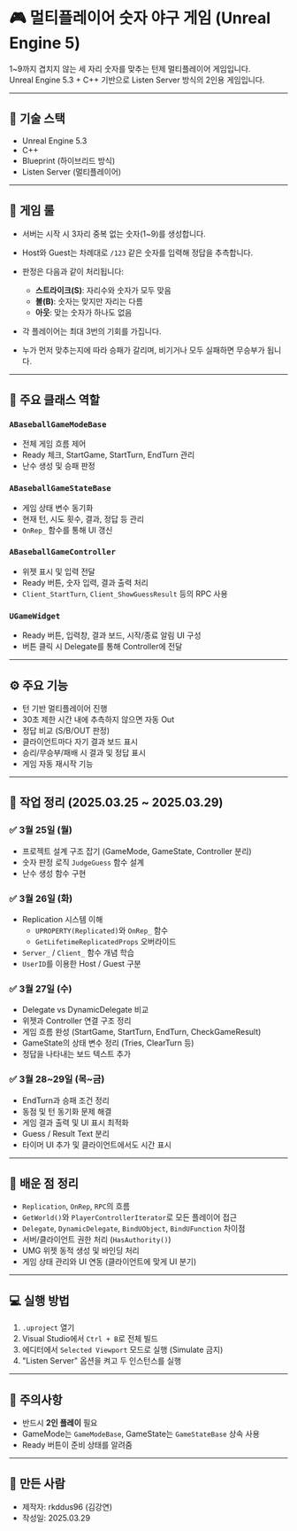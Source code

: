 # 🎮 멀티플레이어 숫자 야구 게임 (Unreal Engine 5)

1~9까지 겹치지 않는 세 자리 숫자를 맞추는 턴제 멀티플레이어 게임입니다.  
Unreal Engine 5.3 + C++ 기반으로 Listen Server 방식의 2인용 게임입니다.

---

## 🔧 기술 스택

- Unreal Engine 5.3
- C++
- Blueprint (하이브리드 방식)
- Listen Server (멀티플레이어)

---

## 🎯 게임 룰

- 서버는 시작 시 3자리 중복 없는 숫자(1~9)를 생성합니다.
- Host와 Guest는 차례대로 `/123` 같은 숫자를 입력해 정답을 추측합니다.
- 판정은 다음과 같이 처리됩니다:
  - **스트라이크(S)**: 자리수와 숫자가 모두 맞음
  - **볼(B)**: 숫자는 맞지만 자리는 다름
  - **아웃**: 맞는 숫자가 하나도 없음

- 각 플레이어는 최대 3번의 기회를 가집니다.
- 누가 먼저 맞추는지에 따라 승패가 갈리며, 비기거나 모두 실패하면 무승부가 됩니다.

---

## 📂 주요 클래스 역할

### `ABaseballGameModeBase`
- 전체 게임 흐름 제어
- Ready 체크, StartGame, StartTurn, EndTurn 관리
- 난수 생성 및 승패 판정

### `ABaseballGameStateBase`
- 게임 상태 변수 동기화
- 현재 턴, 시도 횟수, 결과, 정답 등 관리
- `OnRep_` 함수를 통해 UI 갱신

### `ABaseballGameController`
- 위젯 표시 및 입력 전달
- Ready 버튼, 숫자 입력, 결과 출력 처리
- `Client_StartTurn`, `Client_ShowGuessResult` 등의 RPC 사용

### `UGameWidget`
- Ready 버튼, 입력창, 결과 보드, 시작/종료 알림 UI 구성
- 버튼 클릭 시 Delegate를 통해 Controller에 전달

---

## ⚙️ 주요 기능

- 턴 기반 멀티플레이어 진행
- 30초 제한 시간 내에 추측하지 않으면 자동 Out
- 정답 비교 (S/B/OUT 판정)
- 클라이언트마다 자기 결과 보드 표시
- 승리/무승부/패배 시 결과 및 정답 표시
- 게임 자동 재시작 기능

---

## 📅 작업 정리 (2025.03.25 ~ 2025.03.29)

### ✅ 3월 25일 (월)
- 프로젝트 설계 구조 잡기 (GameMode, GameState, Controller 분리)
- 숫자 판정 로직 `JudgeGuess` 함수 설계
- 난수 생성 함수 구현

### ✅ 3월 26일 (화)
- Replication 시스템 이해
  - `UPROPERTY(Replicated)`와 `OnRep_` 함수
  - `GetLifetimeReplicatedProps` 오버라이드
- `Server_` / `Client_` 함수 개념 학습
- `UserID`를 이용한 Host / Guest 구분

### ✅ 3월 27일 (수)
- Delegate vs DynamicDelegate 비교
- 위젯과 Controller 연결 구조 정리
- 게임 흐름 완성 (StartGame, StartTurn, EndTurn, CheckGameResult)
- GameState의 상태 변수 정리 (Tries, ClearTurn 등)
- 정답을 나타내는 보드 텍스트 추가

### ✅ 3월 28~29일 (목~금)
- EndTurn과 승패 조건 정리
- 동점 및 턴 동기화 문제 해결
- 게임 결과 출력 및 UI 표시 최적화
- Guess / Result Text 분리
- 타이머 UI 추가 및 클라이언트에서도 시간 표시

---

## 🧠 배운 점 정리

- `Replication`, `OnRep`, `RPC`의 흐름
- `GetWorld()`와 `PlayerControllerIterator`로 모든 플레이어 접근
- `Delegate`, `DynamicDelegate`, `BindUObject`, `BindUFunction` 차이점
- 서버/클라이언트 권한 처리 (`HasAuthority()`)
- UMG 위젯 동적 생성 및 바인딩 처리
- 게임 상태 관리와 UI 연동 (클라이언트에 맞게 UI 분기)

---

## 💻 실행 방법

1. `.uproject` 열기
2. Visual Studio에서 `Ctrl + B`로 전체 빌드
3. 에디터에서 `Selected Viewport` 모드로 실행 (Simulate 금지)
4. "Listen Server" 옵션을 켜고 두 인스턴스를 실행

---

## 📌 주의사항

- 반드시 **2인 플레이** 필요
- GameMode는 `GameModeBase`, GameState는 `GameStateBase` 상속 사용
- Ready 버튼이 준비 상태를 알려줌

---

## 🙌 만든 사람

- 제작자: rkddus96 (김강연)
- 작성일: 2025.03.29

